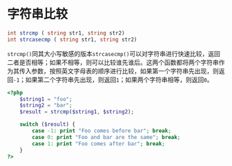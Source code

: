 # 字符串比较

```php
int strcmp ( string str1, string str2)
int strcasecmp ( string str1, string str2)
```

`strcmp()`同其大小写敏感的版本`strcasecmp()`可以对字符串进行快速比较，返回二者是否相等；如果不相等，则可以比较谁先谁后。这两个函数都将两个字符串作为其传入参数，按照英文字母表的顺序进行比较，如果第一个字符串先出现，则返回`-1`；如果第二个字符串先出现，则返回`1`；如果两个字符串相等，则返回`0`。

```php
<?php
    $string1 = "foo";
    $string2 = "bar";
    $result = strcmp($string1, $string2);

    switch ($result) {
        case -1: print "Foo comes before bar"; break;
        case 0: print "Foo and bar are the same"; break;
        case 1: print "Foo comes after bar"; break;
    }
?>
```